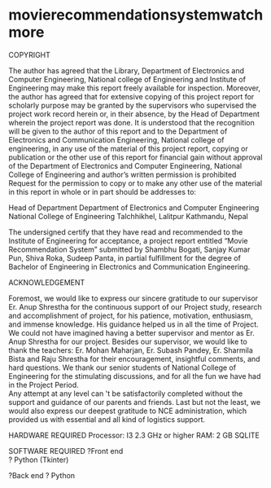 # movierecommendationsystemwatchmore

COPYRIGHT

The author has agreed that the Library, Department of Electronics and Computer Engineering, National college of Engineering and Institute of Engineering may
 make this report freely available for inspection. Moreover, the author has agreed that for extensive copying of this project report for scholarly purpose may 
be granted by the supervisors who supervised the project work record herein or, in their absence, by the Head of Department wherein the project report was done. 
It is understood that the recognition will be given to the author of this report and to the Department of Electronics and Communication Engineering, National 
college of engineering, in any use of the material of this project report, copying or publication or the other use of this report for financial gain without 
approval of the Department of Electronics and Computer Engineering, National College of Engineering and author’s written permission is prohibited
Request for the permission to copy or to make any other use of the material in this report in whole or in part should be addresses to:

Head of Department
Department of Electronics and Computer Engineering
National College of Engineering
Talchhikhel, Lalitpur
Kathmandu, Nepal

The undersigned certify that they have read and recommended to the Institute of Engineering for acceptance, a project report entitled “Movie Recommendation System”
submitted by Shambhu Bogati, Sanjay Kumar Pun, Shiva Roka, Sudeep Panta, in partial fulfillment for the degree of Bachelor of Engineering in Electronics and 
Communication Engineering.


ACKNOWLEDGEMENT

Foremost, we would like to express our sincere gratitude to our supervisor Er. Anup Shrestha for the continuous support of our Project study, research and 
accomplishment of project, for his patience, motivation, enthusiasm, and immense knowledge. His guidance helped us in all the time of Project. We could not 
have imagined having a better supervisor and mentor as Er. Anup Shrestha for our project.
Besides our supervisor, we would like to thank the teachers: Er. Mohan Maharjan, Er. Subash Pandey, Er. Sharmila Bista and Raju Shrestha for their encouragement, 
insightful comments, and hard questions. 
We thank our senior students of National College of Engineering for the stimulating discussions, and for all the fun we have had in the Project Period.   
Any attempt at any level can 't be satisfactorily completed without the support and guidance of our parents and friends. Last but not the least, we would 
also express our deepest gratitude to NCE administration, which provided us with essential and all kind of logistics support.

HARDWARE REQUIRED
Processor: I3 2.3 GHz or higher
RAM: 2 GB
SQLITE

SOFTWARE REQUIRED
?Front end  
     ?	Python (Tkinter)

?Back end
     ?	Python



